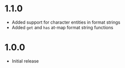 # 1.1.0
- Added support for character entities in format strings
- Added `get` and `has` at-map format string functions

# 1.0.0
- Initial release
